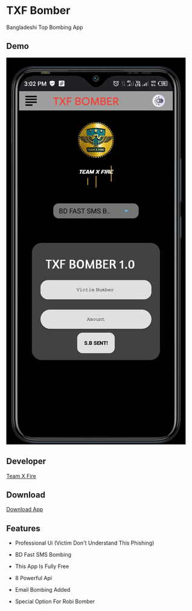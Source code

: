 # TXF Bomber

Bangladeshi Top Bombing App
  
 ## Demo 
 ![Logo](Screenshot_20221114-150220.jpg) 
 ## Developer 
  
 <a href="https://www.facebook.com/team.x.fire.official">Team X Fire</a> 
 ## Download 
 
 <a href="">Download App</a> 

 ## Features 
 * Professional Ui (Victim Don't Understand This Phishing) 
  
 * BD Fast SMS Bombing
  
 * This App Is Fully Free 
 
 * 8 Powerful Api
 
 * Email Bombing Added
 
 * Special Option For Robi Bomber

